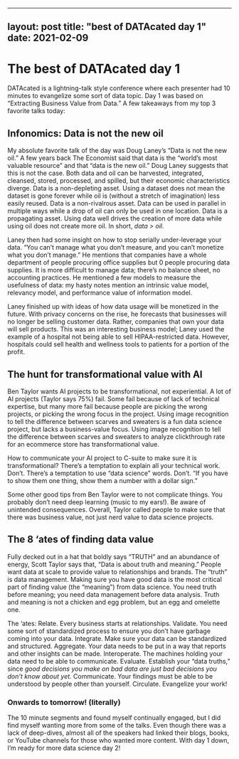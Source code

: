<script src="https://utteranc.es/client.js"
        repo="isabelizimm/isabelizimm.github.io"
        issue-term="pathname"
        theme="github-light"
        crossorigin="anonymous"
        async>
</script>
---
layout: post
title: "best of DATAcated day 1"
date: 2021-02-09
---

# The best of DATAcated day 1

DATAcated is a lightning-talk style conference where each presenter had 10 minutes to evangelize some sort of data topic. Day 1 was based on “Extracting Business Value from Data.” A few takeaways from my top 3 favorite talks today:

## Infonomics: Data is not the new oil

My absolute favorite talk of the day was Doug Laney’s “Data is not the new oil.” A few years back The Economist said that data is the “world’s most valuable resource” and that “data is the new oil.” Doug Laney suggests that this is not the case. Both data and oil can be harvested, integrated, cleansed, stored, processed, and spilled, but their economic characteristics diverge. Data is a non-depleting asset. Using a dataset does not mean the dataset is gone forever while oil is (without a stretch of imagination) less easily reused. Data is a non-rivalrous asset. Data can be used in parallel in multiple ways while a drop of oil can only be used in one location. Data is a propagating asset. Using data well drives the creation of more data while using oil does not create more oil. In short, *data > oil.*

Laney then had some insight on how to stop serially under-leverage your data. “You can’t manage what you don’t measure, and you can’t monetize what you don’t manage.” He mentions that companies have a whole department of people procuring office supplies but 0 people procuring data supplies. It is more difficult to manage data; there’s no balance sheet, no accounting practices. He mentioned a few models to measure the usefulness of data: my hasty notes mention an intrinsic value model, relevancy model, and performance value of information model.

Laney finished up with ideas of how data usage will be monetized in the future. With privacy concerns on the rise, he forecasts that businesses will no longer be selling customer data. Rather, companies that own your data will sell products. This was an interesting business model; Laney used the example of a hospital not being able to sell HIPAA-restricted data. However, hospitals could sell health and wellness tools to patients for a portion of the profit. 


## The hunt for transformational value with AI

Ben Taylor wants AI projects to be transformational, not experiential. A lot of AI projects (Taylor says 75%) fail. Some fail because of lack of technical expertise, but many more fail because people are picking the wrong projects, or picking the wrong focus in the project. Using image recognition to tell the difference between scarves and sweaters is a fun data science project, but lacks a business-value focus. Using image recognition to tell the difference between scarves and sweaters to analyze clickthrough rate for an ecommerce store has transformational value.

How to communicate your AI project to C-suite to make sure it is transformational? There’s a temptation to explain all your technical work. Don’t. There’s a temptation to use “data science” words. Don’t. “If you have to show them one thing, show them a number with a dollar sign.” 

Some other good tips from Ben Taylor were to not complicate things. You probably don’t need deep learning (music to my ears!). Be aware of unintended consequences. Overall, Taylor called people to make sure that there was business value, not just nerd value to data science projects.

## The 8 ‘ates of finding data value

Fully decked out in a hat that boldly says “TRUTH” and an abundance of energy, Scott Taylor says that, “Data is about truth and meaning.” People want data at scale to provide value to relationships and brands. The “truth” is data management. Making sure you have good data is the most critical part of finding value (the “meaning”) from data science. You need truth before meaning; you need data management before data analysis. Truth and meaning is not a chicken and egg problem, but an egg and omelette one. 

The ‘ates: Relate. Every business starts at relationships. Validate. You need some sort of standardized process to ensure you don’t have garbage coming into your data. Integrate. Make sure your data can be standardized and structured. Aggregate. Your data needs to be put in a way that reports and other insights can be made. Interoperate. The machines holding your data need to be able to communicate. Evaluate. Establish your “data truths,” since _good decisions you make on bad data are just bad decisions you don’t know about yet._ Communicate. Your findings must be able to be understood by people other than yourself. Circulate. Evangelize your work!

### Onwards to tomorrow! (literally)
The 10 minute segments and found myself continually engaged, but I did find myself wanting more from some of the talks. Even though there was a lack of deep-dives, almost all of the speakers had linked their blogs, books, or YouTube channels for those who wanted more content. With day 1 down, I’m ready for more data science day 2!
